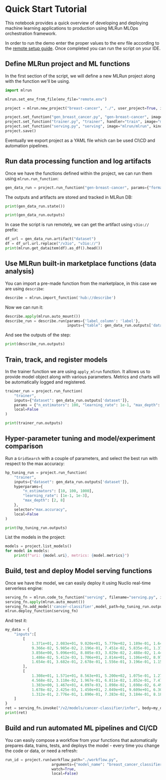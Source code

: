 # Quick Start Tutorial
This notebook provides a quick overview of developing and deploying machine learning applications to production using MLRun MLOps orchestration framework.

In order to run the demo enter the proper values to the env file according to the [remote setup guide](https://docs.mlrun.org/en/latest/install/remote.html). 
Once completed you can run the script on your IDE.

## Define MLRun project and ML functions
In the first section of the script, we will define a new MLRun project along with the function we'll be using.
```python
import mlrun

mlrun.set_env_from_file(env_file="remote.env")

project = mlrun.new_project("breast-cancer", "./", user_project=True, init_git=True)

project.set_function("gen_breast_cancer.py", "gen-breast-cancer", image="mlrun/mlrun").apply(mlrun.auto_mount())
project.set_function("trainer.py", "trainer", handler="train", image="mlrun/mlrun").apply(mlrun.auto_mount())
project.set_function("serving.py", "serving", image="mlrun/mlrun", kind="serving").apply(mlrun.auto_mount())
project.save()
```
Eventually we export project as a YAML file which can be used CI\CD and automation pipelines.

## Run data processing function and log artifacts
Once we have the functions defined within the project, we can run them using `mlrun.run_function`:
```python
gen_data_run = project.run_function("gen-breast-cancer", params={"format": "csv"}, local=False)
```
The outputs and artifacts are stored and tracked in MLRun DB:
```python
print(gen_data_run.state())

print(gen_data_run.outputs)
```

In case the script is run remotely, we can get the artifact using `v3io://` prefix: 
```python
df_url = gen_data_run.artifact("dataset")
df = df_url.url.replace("/v3io", "v3io://")
print(mlrun.get_dataitem(df).as_df().head())
```
## Use MLRun built-in marketplace functions (data analysis)
You can import a pre-made function from the marketplace, in this case we are using `describe`:
```python
describe = mlrun.import_function('hub://describe')
```
Now we can run it:
```python
describe.apply(mlrun.auto_mount())
describe_run = describe.run(params={'label_column': 'label'},
                            inputs={"table": gen_data_run.outputs['dataset']}, local=False)
```
And see the outputs of the step:
```python
print(describe_run.outputs)
```

## Train, track, and register models
In the trainer function we are using `apply_mlrun` function. It allows us to provide model object along with various parameters. Metrics and charts will be automatically logged and registered.
```python
trainer_run = project.run_function(
    "trainer",
    inputs={"dataset": gen_data_run.outputs['dataset']},
    params = {"n_estimators": 100, "learning_rate": 1e-1, "max_depth": 3},
    local=False
)
```
```python
print(trainer_run.outputs)
```

## Hyper-parameter tuning and model/experiment comparison
Run a `GridSearch` with a couple of parameters, and select the best run with respect to the max accuracy:
```python
hp_tuning_run = project.run_function(
    "trainer",
    inputs={"dataset": gen_data_run.outputs['dataset']},
    hyperparams={
        "n_estimators": [10, 100, 1000],
        "learning_rate": [1e-1, 1e-3],
        "max_depth": [2, 8]
    },
    selector="max.accuracy",
    local=False
)
```
```python
print(hp_tuning_run.outputs)
```
List the models in the project:
```python
models = project.list_models()
for model in models:
    print(f"uri: {model.uri}, metrics: {model.metrics}")
```

## Build, test and deploy Model serving functions
Once we have the model, we can easily deploy it using Nuclio real-time serverless engine:
```python
serving_fn = mlrun.code_to_function("serving", filename="serving.py", image="mlrun/mlrun", kind="serving")
serving_fn.apply(mlrun.auto_mount())
serving_fn.add_model('cancer-classifier',model_path=hp_tuning_run.outputs["model"], class_name='ClassifierModel')
mlrun.deploy_function(serving_fn)
```

And test it:
```python
my_data = {
    "inputs":[
        [
            1.371e+01, 2.083e+01, 9.020e+01, 5.779e+02, 1.189e-01, 1.645e-01,
            9.366e-02, 5.985e-02, 2.196e-01, 7.451e-02, 5.835e-01, 1.377e+00,
            3.856e+00, 5.096e+01, 8.805e-03, 3.029e-02, 2.488e-02, 1.448e-02,
            1.486e-02, 5.412e-03, 1.706e+01, 2.814e+01, 1.106e+02, 8.970e+02,
            1.654e-01, 3.682e-01, 2.678e-01, 1.556e-01, 3.196e-01, 1.151e-01
        ],
        [
            1.308e+01, 1.571e+01, 8.563e+01, 5.200e+02, 1.075e-01, 1.270e-01,
            4.568e-02, 3.110e-02, 1.967e-01, 6.811e-02, 1.852e-01, 7.477e-01,
            1.383e+00, 1.467e+01, 4.097e-03, 1.898e-02, 1.698e-02, 6.490e-03,
            1.678e-02, 2.425e-03, 1.450e+01, 2.049e+01, 9.609e+01, 6.305e+02,
            1.312e-01, 2.776e-01, 1.890e-01, 7.283e-02, 3.184e-01, 8.183e-02]
    ]
}
ret = serving_fn.invoke("/v2/models/cancer-classifier/infer", body=my_data)
print(ret)
```

## Build and run automated ML pipelines and CI/CD
You can easily compose a workflow from your functions that automatically prepares data, trains, tests, and deploys the model - every time you change the code or data, or need a refresh:
```python
run_id = project.run(workflow_path="./workflow.py",
                     arguments={"model_name": "breast_cancer_classifier"},
                     watch=True,
                     local=False)
```
